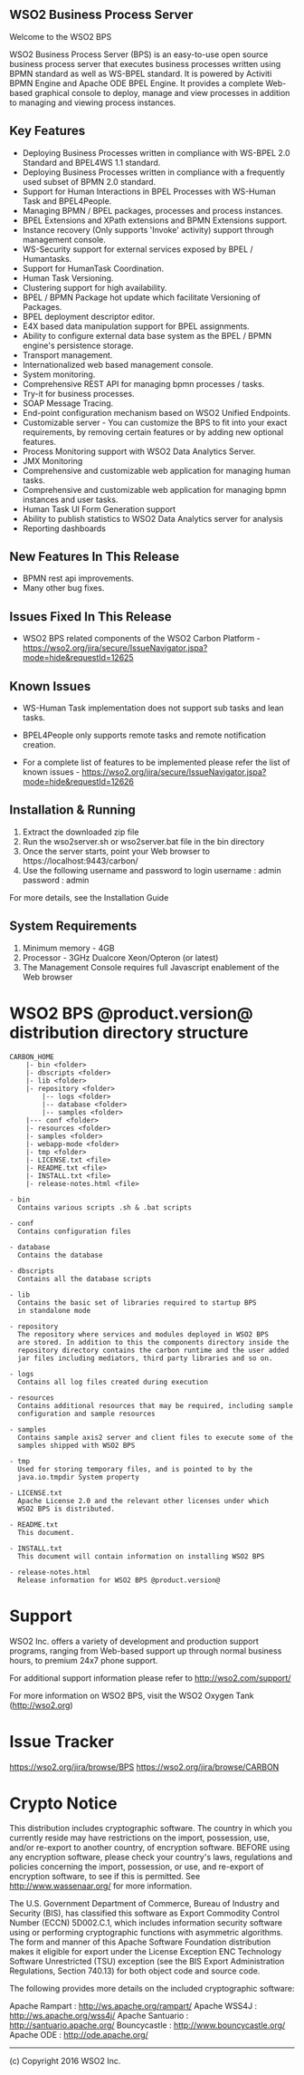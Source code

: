 WSO2 Business Process Server 
-----------------------------

Welcome to the WSO2 BPS

WSO2 Business Process Server (BPS) is an easy-to-use open source
business process server that executes business processes written using
BPMN standard as well as WS-BPEL standard. It is powered by Activiti BPMN Engine
and Apache ODE BPEL Engine. It provides a complete Web-based graphical 
console to deploy, manage and view processes in addition to managing 
and viewing process instances.

Key Features
------------

* Deploying Business Processes written in compliance with WS-BPEL 2.0 Standard and BPEL4WS 1.1 standard.
* Deploying Business Processes written in compliance with a frequently used subset of BPMN 2.0 standard.
* Support for Human Interactions in BPEL Processes with WS-Human Task and BPEL4People.
* Managing BPMN / BPEL packages, processes and process instances.
* BPEL Extensions and XPath extensions and BPMN Extensions support.
* Instance recovery (Only supports 'Invoke' activity) support through management console.
* WS-Security support for external services exposed by BPEL / Humantasks.
* Support for HumanTask Coordination.
* Human Task Versioning.
* Clustering support for high availability.
* BPEL / BPMN Package hot update which facilitate Versioning of Packages.
* BPEL deployment descriptor editor.
* E4X based data manipulation support for BPEL assignments.
* Ability to configure external data base system as the BPEL / BPMN engine's persistence storage.
* Transport management.
* Internationalized web based management console.
* System monitoring.
* Comprehensive REST API for managing bpmn processes / tasks.
* Try-it for business processes.
* SOAP Message Tracing.
* End-point configuration mechanism based on WSO2 Unified Endpoints.
* Customizable server - You can customize the BPS to fit into your
  exact requirements, by removing certain features or by adding new
  optional features.
* Process Monitoring support with WSO2 Data Analytics Server.
* JMX Monitoring
* Comprehensive and customizable web application for managing human tasks.
* Comprehensive and customizable web application for managing bpmn instances and user tasks.
* Human Task UI Form Generation support
* Ability to publish statistics to WSO2 Data Analytics server for analysis
* Reporting dashboards


New Features In This Release
----------------------------

* BPMN rest api improvements.
* Many other bug fixes.

Issues Fixed In This Release
----------------------------

* WSO2 BPS related components of the WSO2 Carbon Platform -
       https://wso2.org/jira/secure/IssueNavigator.jspa?mode=hide&requestId=12625


Known Issues
-----------

* WS-Human Task implementation does not support sub tasks and lean tasks.
* BPEL4People only supports remote tasks and remote notification creation.

* For a complete list of features to be implemented please refer the list of known issues -
       https://wso2.org/jira/secure/IssueNavigator.jspa?mode=hide&requestId=12626


Installation & Running
----------------------
1. Extract the downloaded zip file
2. Run the wso2server.sh or wso2server.bat file in the bin directory
3. Once the server starts, point your Web browser to
   https://localhost:9443/carbon/
4. Use the following username and password to login
    username : admin
    password : admin

For more details, see the Installation Guide


System Requirements
-------------------

1. Minimum memory - 4GB
2. Processor      - 3GHz Dual­core Xeon/Opteron (or latest)
3. The Management Console requires full Javascript enablement of the Web browser
 

WSO2 BPS @product.version@ distribution directory structure
=============================================

	CARBON_HOME
		|- bin <folder>
		|- dbscripts <folder>
		|- lib <folder>
		|- repository <folder>
			|-- logs <folder>
			|-- database <folder>
			|-- samples <folder>
		|--- conf <folder>
		|- resources <folder>
		|- samples <folder>
		|- webapp-mode <folder>
		|- tmp <folder>
		|- LICENSE.txt <file>
		|- README.txt <file>
		|- INSTALL.txt <file>
		|- release-notes.html <file>

    - bin
	  Contains various scripts .sh & .bat scripts

	- conf
	  Contains configuration files

	- database
      Contains the database

    - dbscripts
      Contains all the database scripts

    - lib
	  Contains the basic set of libraries required to startup BPS
	  in standalone mode

	- repository
	  The repository where services and modules deployed in WSO2 BPS
	  are stored. In addition to this the components directory inside the
	  repository directory contains the carbon runtime and the user added
	  jar files including mediators, third party libraries and so on.

	- logs
	  Contains all log files created during execution

	- resources
	  Contains additional resources that may be required, including sample
	  configuration and sample resources

	- samples
	  Contains sample axis2 server and client files to execute some of the
	  samples shipped with WSO2 BPS

	- tmp
	  Used for storing temporary files, and is pointed to by the
	  java.io.tmpdir System property

	- LICENSE.txt
	  Apache License 2.0 and the relevant other licenses under which
	  WSO2 BPS is distributed.

	- README.txt
	  This document.

    - INSTALL.txt
      This document will contain information on installing WSO2 BPS

	- release-notes.html
	  Release information for WSO2 BPS @product.version@

Support
==================================

WSO2 Inc. offers a variety of development and production support
programs, ranging from Web-based support up through normal business
hours, to premium 24x7 phone support.

For additional support information please refer to http://wso2.com/support/

For more information on WSO2 BPS, visit the WSO2 Oxygen Tank (http://wso2.org)

Issue Tracker
==================================

  https://wso2.org/jira/browse/BPS
  https://wso2.org/jira/browse/CARBON

Crypto Notice
==================================

   This distribution includes cryptographic software.  The country in
   which you currently reside may have restrictions on the import,
   possession, use, and/or re-export to another country, of
   encryption software.  BEFORE using any encryption software, please
   check your country's laws, regulations and policies concerning the
   import, possession, or use, and re-export of encryption software, to
   see if this is permitted.  See <http://www.wassenaar.org/> for more
   information.

   The U.S. Government Department of Commerce, Bureau of Industry and
   Security (BIS), has classified this software as Export Commodity
   Control Number (ECCN) 5D002.C.1, which includes information security
   software using or performing cryptographic functions with asymmetric
   algorithms.  The form and manner of this Apache Software Foundation
   distribution makes it eligible for export under the License Exception
   ENC Technology Software Unrestricted (TSU) exception (see the BIS
   Export Administration Regulations, Section 740.13) for both object
   code and source code.

   The following provides more details on the included cryptographic
   software:

   Apache Rampart   : http://ws.apache.org/rampart/
   Apache WSS4J     : http://ws.apache.org/wss4j/
   Apache Santuario : http://santuario.apache.org/
   Bouncycastle     : http://www.bouncycastle.org/
   Apache ODE       : http://ode.apache.org/

--------------------------------------------------------------------------------
(c) Copyright 2016 WSO2 Inc.
